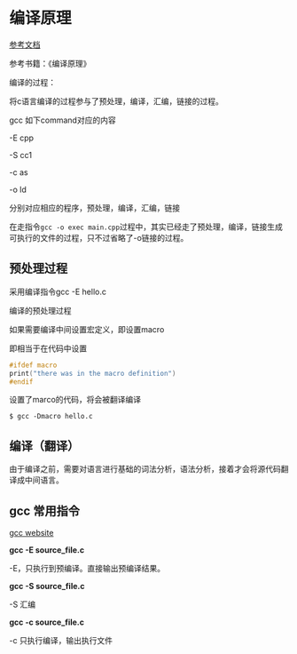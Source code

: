 # 编译原理

[参考文档](https://www.bookstack.cn/read/open-c-book/zh-chapters-02-chapter2.markdown)

参考书籍：《编译原理》

编译的过程：

将c语言编译的过程参与了预处理，编译，汇编，链接的过程。

gcc  如下command对应的内容

-E cpp 

-S cc1

-c as

-o ld

分别对应相应的程序，预处理，编译，汇编，链接

在走指令`gcc -o exec main.cpp`过程中，其实已经走了预处理，编译，链接生成可执行的文件的过程，只不过省略了-o链接的过程。

## 预处理过程

采用编译指令gcc -E hello.c

编译的预处理过程

如果需要编译中间设置宏定义，即设置macro

即相当于在代码中设置

```c++
#ifdef macro 
print("there was in the macro definition")
#endif
```

设置了marco的代码，将会被翻译编译

```shell
$ gcc -Dmacro hello.c
```

## 编译（翻译）

由于编译之前，需要对语言进行基础的词法分析，语法分析，接着才会将源代码翻译成中间语言。

## gcc 常用指令

[gcc website](http://gcc.gnu.org/releases.html)

**gcc -E source_file.c**

-E，只执行到预编译。直接输出预编译结果。

 **gcc -S source_file.c**

-S 汇编

**gcc -c source_file.c**

-c 只执行编译，输出执行文件

